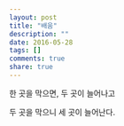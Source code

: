 ```yaml
---
layout: post
title: "배움"
description: ""
date: 2016-05-28
tags: []
comments: true
share: true
---
```


한 곳을 막으면, 두 곳이 늘어나고

두 곳을 막으니 세 곳이 늘어난다.

